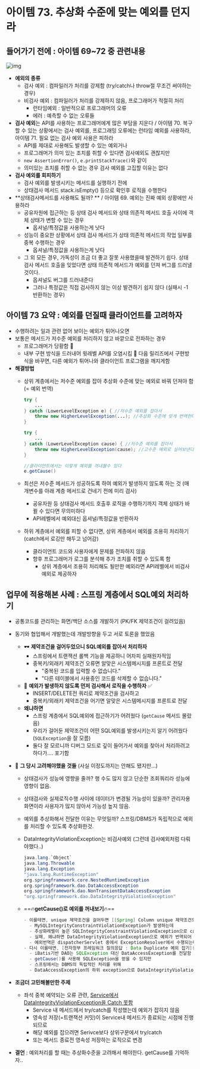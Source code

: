 # 아이템 73. 추상화 수준에 맞는 예외를 던지라

## 들어가기 전에 : 아이템 69~72 중 관련내용

![img](https://velog.velcdn.com/cloudflare/chullll/2bce94ab-a76a-4175-b113-59f23de3752a/img.png)
- **예외의 종류**
  - 검사 예외 : 컴파일러가 처리를 강제함 (try/catch나 throw절 무조건 써야하는 경우)
  - 비검사 예외 : 컴파일러가 처리를 강제하지 않음, 프로그래머가 적절히 처리
    - 런타임예외 : 일반적으로 프로그래머의 오류
    - 에러 : 예측할 수 없는 오류들
- **검사 예외**는 API를 사용하는 프로그래머에게 많은 부담을 지운다 / 아이템 70. 복구할 수 있는 상황에서는 검사 예외를, 프로그래밍 오류에는 런타임 예외를 사용하라, 아이템 71. 필요 없는 검사 예외 사용은 피하라
  - API를 제대로 사용해도 발생할 수 있는 예외거나
  - 프로그래머가 의미 있는 조치를 취할 수 있다면 검사예외도 괜찮지만
  - `new AssertionError()`, `e.printStackTrace()`와 같이 
  - 의미있는 조치를 취할 수 없는 경우 검사 예외를 고집할 이유는 없다 
- **검사 예외를 회피하기**
  - 검사 예외를 발생시키는 메서드를 실행하기 전에
  - 상태검사 메서드 stack.isEmpty() 등으로 확인후 로직을 수행한다
- **상태검사메서드를 사용해도 될까? ** / 아이템 69. 예외는 진짜 예외 상황에만 사용하라
  - 공유자원에 접근하는 등 상태 검사 메서드와 상태 의존적 메서드 호출 사이에 객체 상태가 변할 수 있는 경우
    - 옵셔널/특정값을 사용하는게 낫다
  - 성능이 중요한 상황에서 상태 검사 메서드가 상태 의존적 메서드의 작업 일부를 중복 수행하는 경우
    - 옵셔널/특정값을 사용하는게 낫다
  - 그 외 모든 경우, 가독성이 조금 더 좋고 잘못 사용했을때 발견하기 쉽다. 상태 검사 메서드 호출을 잊었다면 상태 의존적 메서드가 예외를 던져 버그를 드러낼 것이다.
    - 옵셔널도 버그를 드러내준다
    - 그러나 특정값은 직접 검사하지 않는 이상 발견하기 쉽지 않다 (실패시 -1 반환하는 경우)
  
  
  

## 아이템 73 요약 : 예외를 던질때 클라이언트를 고려하자

- 수행하려는 일과 관련 없어 보이는 예외가 튀어나오면
- 보통은 메서드가 저수준 예외를 처리하지 않고 바깥으로 전파하는 경우
  - 프로그래머가 당황함 🐡
  - 내부 구현 방식을 드러내어 윗레벨 API를 오염시킴 🤮
    다음 릴리즈에서 구현방식을 바꾸면, 다른 예외가 튀어나와 클라이언트 프로그램을 깨지게함
- **해결방법**
  - 상위 계층에서는 저수준 예외를 잡아 추상화 수준에 맞는 예외로 바꿔 던져야 함(= 예외 번역)
    ```java
    try {
    	... 
    } catch (LowerLevelException e) { //저수준 예외를 잡아서
    	throw new HigherLevelException(...); //추상화 수준에 맞게 번역한다
    }
    ```

    ```java
    try {
    	... 
    } catch (LowerLevelException cause) { //저수준 예외를 잡아서
    	throw new HigherLevelException(cause); //고수준 예외로 실어보낸다
    }
    
    //클라이언트에서는 이렇게 예외를 꺼내볼수 있다
    e.getCause()
    ```
    
  - 최선은 저수준 메서드가 성공하도록 하여 예외가 발생하지 않도록 하는 것 (매개변수를 아래 계층 메서드로 건네기 전에 미리 검사)
    - 공유자원 등 상태검사 메서드 호출후 로직을 수행하기까지 객체 상태가 바뀔 수 있다면 무의미하다
    - API레벨에서 예외대신 옵셔널/특정값을 반환하자
  - 하위 계층에서 예외를 피할 수 없다면, 상위 계층에서 예외를 조용히 처리하기 (catch에서 로깅만 해두고 넘어감) 
    - 클라이언트 코드와 사용자에게 문제를 전파하지 않음 
    - 향후 프로그래머가 로그를 분석해 추가 조치를 취할 수 있도록 함
      - 상위 계층에서 조용히 처리해도 될만한 예외라면 API레벨에서 비검사예외로 제공하자
  
  
  

## 업무에 적용해본 사례 : 스프링 계층에서 SQL예외 처리하기

- 공통코드를 관리하는 화면/백단 소스를 개발하기 (PK/FK 제약조건이 걸려있음)

- 동기와 협업해서 개발했는데 개발방향을 두고 서로 토론을 했었음
  - :dark_sunglasses: **제약조건을 걸어두었으니 SQL예외를 잡아서 처리하자**
    - 스프링에서 트랜잭션 롤백 기능을 제공하니 어차피 실패원자적임
    - 중복키/외래키 제약조건 오류면 알맞은 시스템메시지를 프론트로 전달
      - "중복된 코드를 입력할 수 없습니다."
      - "다른 테이블에서 사용중인 코드를 삭제할 수 없습니다."
  - :herb: **예외가 발생하지 않도록 먼저 검사해서 로직을 수행하자** :white_check_mark:
    - INSERT/DELETE전 쿼리로 제약조건을 검사하고
    - 중복키/외래키 제약조건을 어기면 알맞은 시스템메시지를 프론트로 전달
  - **왜냐하면**
    - 스프링 계층에서 SQL예외에 접근하기가 어려웠다 (`getCause` 메서드 몰랐음)
    - 우리가 걸어둔 제약조건이 어떤 SQL예외를 발생시키는지 알기 어려웠다 (`SQLException`을 잘 모름)
    - 둘다 잘 모르니까 디버그 모드로 깊이 들어가서 예외를 찾아서 처리하려고 하다가.... 포기함
  
- :thinking: **그 당시 고려해야했을 것들** (사실 이정도까지는 안해도 됐지만...)
  - 상태검사가 성능에 영향을 줄까? 행 수도 많지 않고 단순한 조회쿼리라 성능에 영향이 없음.
  
  - 상태검사와 실제로직수행 사이에 데이터가 변경될 가능성이 있을까? 관리자용 화면이라 사용자가 많지 않아서 가능성 높지 않음.
  
  - 예외를 추상화해서 전달한 이유는 무엇일까? 스프링/DBMS가 독립적으로 예외를 처리할 수 있도록 추상화한것.
  
  - DataIntegrityViolationException는 비검사예외 (그런데 검사예외처럼 다뤄야했다..)
  
    ```java
    java.lang.`Object`
    java.lang.Throwable
    java.lang.Exception
    "java.lang.RuntimeException"
    org.springframework.core.NestedRuntimeException
    org.springframework.dao.DataAccessException
    org.springframework.dao.NonTransientDataAccessException
    "org.springframework.dao.DataIntegrityViolationException"
    ```
  
  - ==:fire:**getCause()로 예외를 꺼내보기**:fire:==
  
    ```java
    - 이를테면, unique 제약조건을 걸어두면 [[Spring] Column unique 제약조건의 에러처리 삽질기](https://dadadamarine.github.io/java/spring/2019/04/19/spring-sqlException-처리.html)
      - MySQLIntegrityConstraintViolationException가 발생하는데
      - 추상화레벨이 높은 SQLIntegrityConstraintViolationException으로 catch를 시도했으나
      - 실패, 왜냐하면 DataIntegrityViolationException으로 예외가 번역되어 catch불가함
      - 예외번역은 dispatcherServlet 중에서 ExceptionResolver에서 수행되는데 ...
    - 다시 이를테면, [전자정부 프레임워크 질의응답 : Data Duplicate 예외 잡기](https://www.egovframe.go.kr/home/qainfo/qainfoRead.do?menuNo=69&qaId=QA_00000000000003235)
      - iBatis기반 DAO는 SQLException 대신 DataAccessException를 전달함
      - getCause()를 사용해 SQLException을 얻을 수 있지만
      - 스프링에서는 DBMS의 독립적인 처리를 위해
      - DataAccessException의 하위 exception으로 DataIntegrityViolationException를 전달한다
    ```
  
- **조금더 고민해볼만한 주제**
  
  - 좌석 중복 예약되는 오류 관련, [Service에서 DataIntegrityViolationException을 Catch 못함](https://taesan94.tistory.com/272)
    - Service 내 메서드에서 try/catch를 작성했는데 예외가 잡히지 않음
    - 영속성 저장(=트랜잭션 커밋)이 Service내 메서드가 종료되는 시점에 진행되므로
    - 해당 예외를 잡으려면 Serivce보다 상위구문에서 try/catch 
    - 또는 메서드 종료전 영속성 저장하는 로직으로 변경
  
- **결언** : 예외처리를 할 때는 추상화수준을 고려해서 해야한다. getCause를 기억하자..
